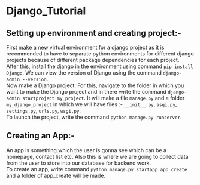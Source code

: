 # Django_Tutorial

## Setting up environment and creating project:- 
First make a new virtual environment for a django project as it is recommended to have to separate python environments for different django projects because of different package dependencies for each project.  
After this, install the django in the environment using command `pip install Django`. We can view the version of Django using the command `django-admin --version`.  
Now make a Django project. For this, navigate to the folder in which you want to make the Django project and in there write the command `django-admin startproject my_project`. It will make a file `manage.py` and a folder `my_django_project` in which we will have files :- `__init__.py`, `asgi.py`, `settings.py`, `urls.py`, `wsgi.py`.  
To launch the project, write the command `python manage.py runserver`.  

## Creating an App:-  
An app is something which the user is gonna see which can be a homepage, contact list etc. Also this is where we are going to collect data from the user to store into our database for backend work.  
To create an app, write command `python manage.py startapp app_create` and a folder of app_create will be made.  